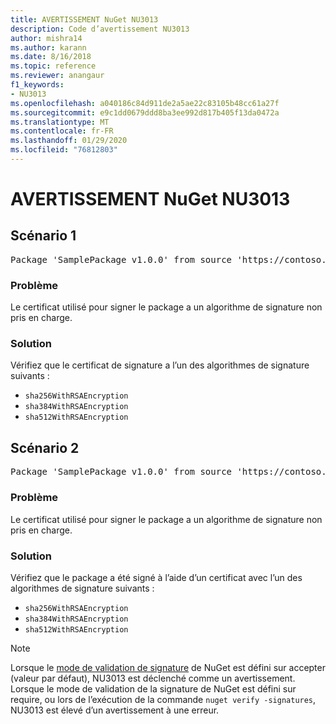 ```yaml
---
title: AVERTISSEMENT NuGet NU3013
description: Code d’avertissement NU3013
author: mishra14
ms.author: karann
ms.date: 8/16/2018
ms.topic: reference
ms.reviewer: anangaur
f1_keywords:
- NU3013
ms.openlocfilehash: a040186c84d911de2a5ae22c83105b48cc61a27f
ms.sourcegitcommit: e9c1dd0679ddd8ba3ee992d817b405f13da0472a
ms.translationtype: MT
ms.contentlocale: fr-FR
ms.lasthandoff: 01/29/2020
ms.locfileid: "76812803"
---
```

# <a name="nuget-warning-nu3013"></a>AVERTISSEMENT NuGet NU3013

## <a name="scenario-1"></a>Scénario 1

<pre>Package 'SamplePackage v1.0.0' from source 'https://contoso.com/index.json': The signing certificate has an unsupported signature algorithm.</pre>

### <a name="issue"></a>Problème

Le certificat utilisé pour signer le package a un algorithme de signature non pris en charge.


### <a name="solution"></a>Solution

Vérifiez que le certificat de signature a l’un des algorithmes de signature suivants : 
* `sha256WithRSAEncryption`
* `sha384WithRSAEncryption`
* `sha512WithRSAEncryption`



## <a name="scenario-2"></a>Scénario 2

<pre>Package 'SamplePackage v1.0.0' from source 'https://contoso.com/index.json': The primary signature's certificate has an unsupported signature algorithm.</pre>

### <a name="issue"></a>Problème

Le certificat utilisé pour signer le package a un algorithme de signature non pris en charge.


### <a name="solution"></a>Solution

Vérifiez que le package a été signé à l’aide d’un certificat avec l’un des algorithmes de signature suivants : 
* `sha256WithRSAEncryption`
* `sha384WithRSAEncryption`
* `sha512WithRSAEncryption`


> [!Note]
> Lorsque le [mode de validation de signature](../../consume-packages/installing-signed-packages.md#configure-package-signature-requirements) de NuGet est défini sur accepter (valeur par défaut), NU3013 est déclenché comme un avertissement. Lorsque le mode de validation de la signature de NuGet est défini sur require, ou lors de l’exécution de la commande `nuget verify -signatures`, NU3013 est élevé d’un avertissement à une erreur. 
